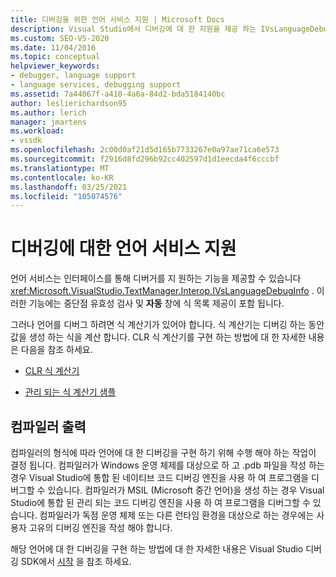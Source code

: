 ```yaml
---
title: 디버깅을 위한 언어 서비스 지원 | Microsoft Docs
description: Visual Studio에서 디버깅에 대 한 지원을 제공 하는 IVsLanguageDebugInfo 인터페이스의 언어 서비스 기능에 대해 알아봅니다.
ms.custom: SEO-VS-2020
ms.date: 11/04/2016
ms.topic: conceptual
helpviewer_keywords:
- debugger, language support
- language services, debugging support
ms.assetid: 7a44067f-a410-4a6a-84d2-bda5184140bc
author: leslierichardson95
ms.author: lerich
manager: jmartens
ms.workload:
- vssdk
ms.openlocfilehash: 2c00d0af21d5d165b7733267e0a97ae71ca6e573
ms.sourcegitcommit: f2916d8fd296b92cc402597d1d1eecda4f6cccbf
ms.translationtype: MT
ms.contentlocale: ko-KR
ms.lasthandoff: 03/25/2021
ms.locfileid: "105074576"
---
```

# <a name="language-service-support-for-debugging"></a>디버깅에 대한 언어 서비스 지원
언어 서비스는 인터페이스를 통해 디버거를 지 원하는 기능을 제공할 수 있습니다 <xref:Microsoft.VisualStudio.TextManager.Interop.IVsLanguageDebugInfo> . 이러한 기능에는 중단점 유효성 검사 및 **자동** 창에 식 목록 제공이 포함 됩니다.

 그러나 언어를 디버그 하려면 식 계산기가 있어야 합니다. 식 계산기는 디버깅 하는 동안 값을 생성 하는 식을 계산 합니다. CLR 식 계산기를 구현 하는 방법에 대 한 자세한 내용은 다음을 참조 하세요.

- [CLR 식 계산기](https://github.com/Microsoft/ConcordExtensibilitySamples/wiki/CLR-Expression-Evaluators)

- [관리 되는 식 계산기 샘플](https://github.com/Microsoft/ConcordExtensibilitySamples/wiki/Managed-Expression-Evaluator-Sample)

## <a name="compiler-output"></a>컴파일러 출력
 컴파일러의 형식에 따라 언어에 대 한 디버깅을 구현 하기 위해 수행 해야 하는 작업이 결정 됩니다. 컴파일러가 Windows 운영 체제를 대상으로 하 고 .pdb 파일을 작성 하는 경우 Visual Studio에 통합 된 네이티브 코드 디버깅 엔진을 사용 하 여 프로그램을 디버그할 수 있습니다. 컴파일러가 MSIL (Microsoft 중간 언어)을 생성 하는 경우 Visual Studio에 통합 된 관리 되는 코드 디버깅 엔진을 사용 하 여 프로그램을 디버그할 수 있습니다. 컴파일러가 독점 운영 체제 또는 다른 런타임 환경을 대상으로 하는 경우에는 사용자 고유의 디버깅 엔진을 작성 해야 합니다.

 해당 언어에 대 한 디버깅을 구현 하는 방법에 대 한 자세한 내용은 Visual Studio 디버깅 SDK에서 [시작](../../extensibility/debugger/getting-started-with-debugger-extensibility.md) 을 참조 하세요.

